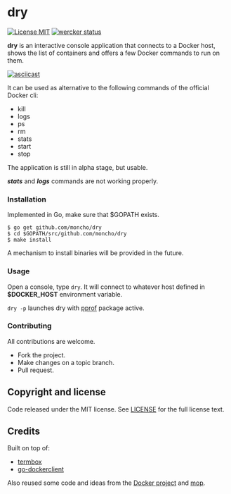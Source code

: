 # dry
[![License MIT](https://img.shields.io/badge/license-MIT-lightgrey.svg?style=flat)](https://github.com/moncho/dry#license-mit)
[![wercker status](https://app.wercker.com/status/66c3ab71a46c0c8841f34a526fc23189/s/master "wercker status")](https://app.wercker.com/project/bykey/66c3ab71a46c0c8841f34a526fc23189)

**dry** is an interactive console application that connects to a Docker host, shows the list of containers and offers a few Docker commands to run on them.

[![asciicast](https://asciinema.org/a/1cqxo1sy61ad6x5upnmwbhs5f.png)](https://asciinema.org/a/1cqxo1sy61ad6x5upnmwbhs5f)

It can be used as alternative to the following commands of the official Docker cli:

* kill
* logs
* ps
* rm
* stats
* start
* stop

The application is still in alpha stage, but usable.

 ***stats*** and ***logs*** commands are not working properly.

### Installation

Implemented in Go, make sure that $GOPATH exists.

```
$ go get github.com/moncho/dry
$ cd $GOPATH/src/github.com/moncho/dry
$ make install
```

A mechanism to install binaries will be provided in the future.

### Usage

Open a console, type ```dry```. It will connect to whatever host defined in **$DOCKER_HOST** environment variable.

```dry -p``` launches dry with [pprof](https://golang.org/pkg/net/http/pprof/) package active.

### Contributing ###
All contributions are welcome.

* Fork the project.
* Make changes on a topic branch.
* Pull request.

## Copyright and license

Code released under the MIT license. See
[LICENSE](https://github.com/moncho/dry/blob/master/LICENSE) for the full license text.

## Credits

Built on top of:
* [termbox](https://github.com/nsf/termbox-go)
* [go-dockerclient](https://github.com/fsouza/go-dockerclient)

Also reused some code and ideas from the [Docker project](https://github.com/docker/docker) and [mop](https://github.com/michaeldv/mop).
